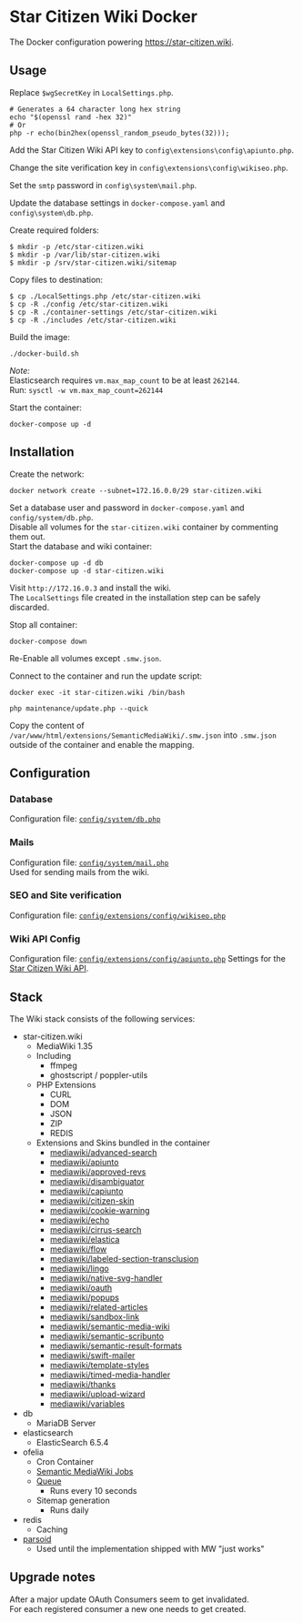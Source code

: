 # Star Citizen Wiki Docker
The Docker configuration powering https://star-citizen.wiki.

## Usage
Replace `$wgSecretKey` in `LocalSettings.php`.
```shell script
# Generates a 64 character long hex string 
echo "$(openssl rand -hex 32)"
# Or
php -r echo(bin2hex(openssl_random_pseudo_bytes(32)));
```

Add the Star Citizen Wiki API key to `config\extensions\config\apiunto.php`.  

Change the site verification key in `config\extensions\config\wikiseo.php`.

Set the `smtp` password in `config\system\mail.php`.

Update the database settings in `docker-compose.yaml` and `config\system\db.php`. 

Create required folders:  
```shell script
$ mkdir -p /etc/star-citizen.wiki
$ mkdir -p /var/lib/star-citizen.wiki
$ mkdir -p /srv/star-citizen.wiki/sitemap
```

Copy files to destination:  
```shell script
$ cp ./LocalSettings.php /etc/star-citizen.wiki
$ cp -R ./config /etc/star-citizen.wiki
$ cp -R ./container-settings /etc/star-citizen.wiki
$ cp -R ./includes /etc/star-citizen.wiki
```

Build the image:
```shell script
./docker-build.sh
```

_Note:_  
Elasticsearch requires `vm.max_map_count` to be at least `262144`.  
Run: `sysctl -w vm.max_map_count=262144`

Start the container:
```shell script
docker-compose up -d
```

## Installation
Create the network:
```shell script
docker network create --subnet=172.16.0.0/29 star-citizen.wiki
```

Set a database user and password in `docker-compose.yaml` and `config/system/db.php`.  
Disable all volumes for the `star-citizen.wiki` container by commenting them out.   
Start the database and wiki container:
```shell script
docker-compose up -d db
docker-compose up -d star-citizen.wiki
``` 

Visit `http://172.16.0.3` and install the wiki.  
The `LocalSettings` file created in the installation step can be safely discarded.
  
Stop all container:
```shell script
docker-compose down
```

Re-Enable all volumes except `.smw.json`.  

Connect to the container and run the update script:
```shell script
docker exec -it star-citizen.wiki /bin/bash

php maintenance/update.php --quick
```

Copy the content of `/var/www/html/extensions/SemanticMediaWiki/.smw.json` into `.smw.json` outside of the container and enable the mapping.

## Configuration
### Database
Configuration file: [`config/system/db.php`](config/system/db.php)

### Mails
Configuration file: [`config/system/mail.php`](config/system/mail.php)  
Used for sending mails from the wiki.

### SEO and Site verification
Configuration file: [`config/extensions/config/wikiseo.php`](config/extensions/config/wikiseo.php)

### Wiki API Config
Configuration file: [`config/extensions/config/apiunto.php`](config/extensions/config/apiunto.php)
Settings for the [Star Citizen Wiki API](https://api.star-citizen.wiki).

## Stack
The Wiki stack consists of the following services:
* star-citizen.wiki
  * MediaWiki 1.35
  * Including
    * ffmpeg
    * ghostscript / poppler-utils
  * PHP Extensions
    * CURL
    * DOM
    * JSON
    * ZIP
    * REDIS
  * Extensions and Skins bundled in the container
    * [mediawiki/advanced-search](https://www.mediawiki.org/wiki/Extension:AdvancedSearch)
    * [mediawiki/apiunto](https://github.com/StarCitizenWiki/Apiunto)
    * [mediawiki/approved-revs](https://www.mediawiki.org/wiki/Extension:ApprovedRevs)
    * [mediawiki/disambiguator](https://www.mediawiki.org/wiki/Extension:Disambiguator)
    * [mediawiki/capiunto](https://www.mediawiki.org/wiki/Extension:Capiunto)
    * [mediawiki/citizen-skin](https://github.com/StarCitizenTools/mediawiki-skins-Citizen)
    * [mediawiki/cookie-warning](https://www.mediawiki.org/wiki/Extension:CookieWarning)
    * [mediawiki/echo](https://www.mediawiki.org/wiki/Extension:Echo)
    * [mediawiki/cirrus-search](https://www.mediawiki.org/wiki/Extension:CirrusSearch)
    * [mediawiki/elastica](https://www.mediawiki.org/wiki/Extension:Elastica)
    * [mediawiki/flow](https://www.mediawiki.org/wiki/Extension:StructuredDiscussions)
    * [mediawiki/labeled-section-transclusion](https://www.mediawiki.org/wiki/Extension%3ALabeled_Section_Transclusion)
    * [mediawiki/lingo](https://www.mediawiki.org/wiki/Extension:Lingo)
    * [mediawiki/native-svg-handler](https://github.com/StarCitizenTools/mediawiki-extensions-NativeSvgHandler)
    * [mediawiki/oauth](https://www.mediawiki.org/wiki/Extension:OAuth)
    * [mediawiki/popups](https://www.mediawiki.org/wiki/Extension:Popups)
    * [mediawiki/related-articles](https://www.mediawiki.org/wiki/Extension:RelatedArticles)
    * [mediawiki/sandbox-link](https://www.mediawiki.org/wiki/Extension:SandboxLink)
    * [mediawiki/semantic-media-wiki](https://www.mediawiki.org/wiki/Extension:Semantic_MediaWiki)
    * [mediawiki/semantic-scribunto](https://www.mediawiki.org/wiki/Extension:Semantic_Scribunto)
    * [mediawiki/semantic-result-formats](https://www.mediawiki.org/wiki/Extension:Semantic_Result_Formats)
    * [mediawiki/swift-mailer](https://www.mediawiki.org/wiki/Extension:SwiftMailer)
    * [mediawiki/template-styles](https://www.mediawiki.org/wiki/Extension:TemplateStyles)
    * [mediawiki/timed-media-handler](https://www.mediawiki.org/wiki/Extension:TimedMediaHandler)
    * [mediawiki/thanks](https://www.mediawiki.org/wiki/Extension:Thanks)
    * [mediawiki/upload-wizard](https://www.mediawiki.org/wiki/Extension:UploadWizard)
    * [mediawiki/variables](https://www.mediawiki.org/wiki/Extension:Variables)
* db
  * MariaDB Server
* elasticsearch
  * ElasticSearch 6.5.4
* ofelia
  * Cron Container
  * [Semantic MediaWiki Jobs](container-config/ofelia.ini)
  * [Queue](queue.sh)
    * Runs every 10 seconds
  * Sitemap generation
    * Runs daily
* redis
  * Caching
* [parsoid](https://github.com/thenets/docker-parsoid)
  * Used until the implementation shipped with MW "just works"
  
## Upgrade notes
After a major update OAuth Consumers seem to get invalidated.  
For each registered consumer a new one needs to get created.
 